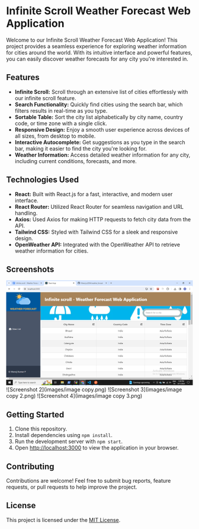 # Infinite Scroll Weather Forecast Web Application

Welcome to our Infinite Scroll Weather Forecast Web Application! This project provides a seamless experience for exploring weather information for cities around the world. With its intuitive interface and powerful features, you can easily discover weather forecasts for any city you're interested in.

## Features

- **Infinite Scroll:** Scroll through an extensive list of cities effortlessly with our infinite scroll feature.
- **Search Functionality:** Quickly find cities using the search bar, which filters results in real-time as you type.
- **Sortable Table:** Sort the city list alphabetically by city name, country code, or time zone with a single click.
- **Responsive Design:** Enjoy a smooth user experience across devices of all sizes, from desktop to mobile.
- **Interactive Autocomplete:** Get suggestions as you type in the search bar, making it easier to find the city you're looking for.
- **Weather Information:** Access detailed weather information for any city, including current conditions, forecasts, and more.

## Technologies Used

- **React:** Built with React.js for a fast, interactive, and modern user interface.
- **React Router:** Utilized React Router for seamless navigation and URL handling.
- **Axios:** Used Axios for making HTTP requests to fetch city data from the API.
- **Tailwind CSS:** Styled with Tailwind CSS for a sleek and responsive design.
- **OpenWeather API:** Integrated with the OpenWeather API to retrieve weather information for cities.

## Screenshots

![Screenshot 1](images/image.png)
![Screenshot 2](images/image copy.png)
![Screenshot 3](images/image copy 2.png)
![Screenshot 4](images/image copy 3.png)

## Getting Started

1. Clone this repository.
2. Install dependencies using `npm install`.
3. Run the development server with `npm start`.
4. Open [http://localhost:3000](http://localhost:3000) to view the application in your browser.

## Contributing

Contributions are welcome! Feel free to submit bug reports, feature requests, or pull requests to help improve the project.

## License

This project is licensed under the [MIT License](LICENSE).
